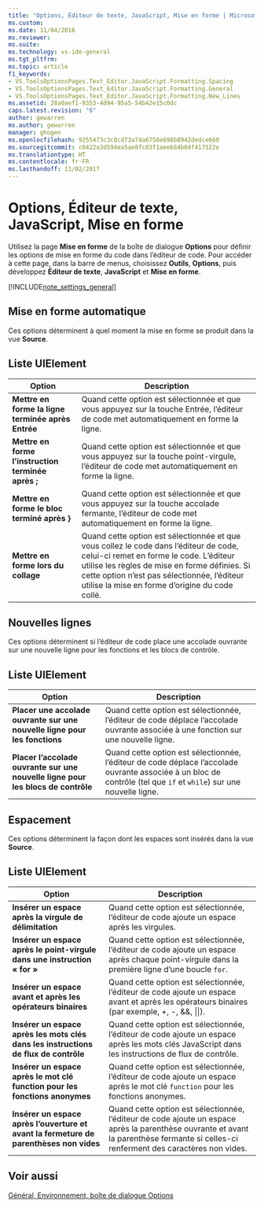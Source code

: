 ```yaml
---
title: "Options, Éditeur de texte, JavaScript, Mise en forme | Microsoft Docs"
ms.custom: 
ms.date: 11/04/2016
ms.reviewer: 
ms.suite: 
ms.technology: vs-ide-general
ms.tgt_pltfrm: 
ms.topic: article
f1_keywords:
- VS.ToolsOptionsPages.Text_Editor.JavaScript.Formatting.Spacing
- VS.ToolsOptionsPages.Text_Editor.JavaScript.Formatting.General
- VS.ToolsOptionsPages.Text_Editor.JavaScript.Formatting.New_Lines
ms.assetid: 28a0aef1-9353-4d94-95a5-54b42e15c0dc
caps.latest.revision: "6"
author: gewarren
ms.author: gewarren
manager: ghogen
ms.openlocfilehash: 9255473c3c8cd73a74a6758e698b8942dedce660
ms.sourcegitcommit: c0422a3d594ea5ae8fc03f1aee684b04f417522e
ms.translationtype: HT
ms.contentlocale: fr-FR
ms.lasthandoff: 11/02/2017
---
```

# <a name="options-text-editor-javascript-formatting"></a>Options, Éditeur de texte, JavaScript, Mise en forme
Utilisez la page **Mise en forme** de la boîte de dialogue **Options** pour définir les options de mise en forme du code dans l’éditeur de code. Pour accéder à cette page, dans la barre de menus, choisissez **Outils**, **Options**, puis développez **Éditeur de texte**, **JavaScript** et **Mise en forme**.  
  
[!INCLUDE[note_settings_general](../../data-tools/includes/note_settings_general_md.md)]  
  
## <a name="automatic-formatting"></a>Mise en forme automatique  
 Ces options déterminent à quel moment la mise en forme se produit dans la vue **Source**.  
  
## <a name="uielement-list"></a>Liste UIElement  
  
|Option|Description|  
|------------|-----------------|  
|**Mettre en forme la ligne terminée après Entrée**|Quand cette option est sélectionnée et que vous appuyez sur la touche Entrée, l’éditeur de code met automatiquement en forme la ligne.|  
|**Mettre en forme l’instruction terminée après ;**|Quand cette option est sélectionnée et que vous appuyez sur la touche point-virgule, l’éditeur de code met automatiquement en forme la ligne.|  
|**Mettre en forme le bloc terminé après }**|Quand cette option est sélectionnée et que vous appuyez sur la touche accolade fermante, l’éditeur de code met automatiquement en forme la ligne.|  
|**Mettre en forme lors du collage**|Quand cette option est sélectionnée et que vous collez le code dans l’éditeur de code, celui-ci remet en forme le code. L’éditeur utilise les règles de mise en forme définies. Si cette option n’est pas sélectionnée, l’éditeur utilise la mise en forme d’origine du code collé.|  
  
## <a name="new-lines"></a>Nouvelles lignes  
 Ces options déterminent si l’éditeur de code place une accolade ouvrante sur une nouvelle ligne pour les fonctions et les blocs de contrôle.  
  
## <a name="uielement-list"></a>Liste UIElement  
  
|Option|Description|  
|------------|-----------------|  
|**Placer une accolade ouvrante sur une nouvelle ligne pour les fonctions**|Quand cette option est sélectionnée, l’éditeur de code déplace l’accolade ouvrante associée à une fonction sur une nouvelle ligne.|  
|**Placer l’accolade ouvrante sur une nouvelle ligne pour les blocs de contrôle**|Quand cette option est sélectionnée, l’éditeur de code déplace l’accolade ouvrante associée à un bloc de contrôle (tel que `if` et `while`) sur une nouvelle ligne.|  
  
## <a name="spacing"></a>Espacement  
 Ces options déterminent la façon dont les espaces sont insérés dans la vue **Source**.  
  
## <a name="uielement-list"></a>Liste UIElement  
  
|Option|Description|  
|------------|-----------------|  
|**Insérer un espace après la virgule de délimitation**|Quand cette option est sélectionnée, l’éditeur de code ajoute un espace après les virgules.|  
|**Insérer un espace après le point-virgule dans une instruction « for »**|Quand cette option est sélectionnée, l’éditeur de code ajoute un espace après chaque point-virgule dans la première ligne d’une boucle `for`.|  
|**Insérer un espace avant et après les opérateurs binaires**|Quand cette option est sélectionnée, l’éditeur de code ajoute un espace avant et après les opérateurs binaires (par exemple, +, -, &&, &#124;&#124;).|  
|**Insérer un espace après les mots clés dans les instructions de flux de contrôle**|Quand cette option est sélectionnée, l’éditeur de code ajoute un espace après les mots clés JavaScript dans les instructions de flux de contrôle.|  
|**Insérer un espace après le mot clé function pour les fonctions anonymes**|Quand cette option est sélectionnée, l’éditeur de code ajoute un espace après le mot clé `function` pour les fonctions anonymes.|  
|**Insérer un espace après l’ouverture et avant la fermeture de parenthèses non vides**|Quand cette option est sélectionnée, l’éditeur de code ajoute un espace après la parenthèse ouvrante et avant la parenthèse fermante si celles-ci renferment des caractères non vides.|  
  
## <a name="see-also"></a>Voir aussi  
 [Général, Environnement, boîte de dialogue Options](../../ide/reference/general-environment-options-dialog-box.md)